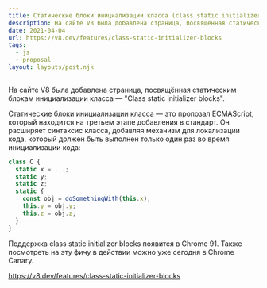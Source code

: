 ```yaml
---
title: Статические блоки инициализации класса (class static initializer blocks)
description: На сайте V8 была добавлена страница, посвящённая статическим блокам инициализации класса
date: 2021-04-04
url: https://v8.dev/features/class-static-initializer-blocks
tags:
  - js
  - proposal
layout: layouts/post.njk
---
```

На сайте V8 была добавлена страница, посвящённая статическим блокам инициализации класса — "Class static initializer blocks".

Статические блоки инициализации класса — это пропозал ECMAScript, который находится на третьем этапе добавления в стандарт. Он расширяет синтаксис класса, добавляя механизм для локализации кода, который должен быть выполнен только один раз во время инициализации кода:

```js
class C {
  static x = ...;
  static y;
  static z;
  static {
    const obj = doSomethingWith(this.x);
    this.y = obj.y;
    this.z = obj.z;
  }
}
```

Поддержка сlass static initializer blocks появится в Chrome 91. Также посмотреть на эту фичу в действии можно уже сегодня в Chrome Canary.

https://v8.dev/features/class-static-initializer-blocks

